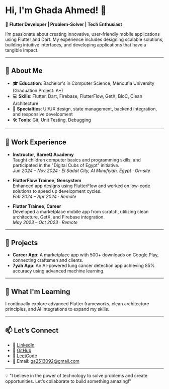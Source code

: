 # Hi, I'm Ghada Ahmed! 👋  

🚀 **Flutter Developer | Problem-Solver | Tech Enthusiast**  

I’m passionate about creating innovative, user-friendly mobile applications using Flutter and Dart. My experience includes designing scalable solutions, building intuitive interfaces, and developing applications that have a tangible impact.  

---  

## 🌟 **About Me**  
- 🎓 **Education**: Bachelor's in Computer Science, Menoufia University (Graduation Project: A+)  
- 💻 **Skills**: Flutter, Dart, Firebase, FlutterFlow, GetX, BloC, Clean Architecture  
- 🔧 **Specialties**: UI/UX design, state management, backend integration, and responsive development  
- 🛠️ **Tools**: Git, Unit Testing, Debugging  

---  

## 💼 **Work Experience**

- **Instructor**, **BareeQ Academy**  
  Taught children computer basics and programming skills, and participated in the "Digital Cubs of Egypt" initiative.  
  *Jun 2024 – Nov 2024 · El Sadat City, Al Minufiyah, Egypt · On-site*

- **FlutterFlow Trainee**, **Gensystem**  
  Enhanced app designs using FlutterFlow and worked on low-code solutions to speed up development cycles.  
  *Feb 2024 – Apr 2024 · Remote*

- **Flutter Trainee**, **Career**  
  Developed a marketplace mobile app from scratch, utilizing clean architecture, GetX, and Firebase integration.  
  *May 2023 – Oct 2023 · Remote*

---  

## 🌟 **Projects**  
- **Career App**: A marketplace app with 500+ downloads on Google Play, connecting craftsmen and clients.  
- **7yah App**: An AI-powered lung cancer detection app achieving 85% accuracy using advanced machine learning.  

---  

## 🌱 **What I'm Learning**  
I continually explore advanced Flutter frameworks, clean architecture principles, and AI integrations to expand my skills.  

---  

## 📫 **Let’s Connect**  
- 💼 [LinkedIn](https://www.linkedin.com/in/ghada-ahmed-81b340195)  
- 📂 [GitHub](https://github.com/GhadaAhmed152420)  
- 🧩 [LeetCode](https://leetcode.com/u/Ghada_A/)  
- 📧 Email: ga2513092@gmail.com  

---  

💡 "I believe in the power of technology to solve problems and create opportunities. Let’s collaborate to build something amazing!"  


